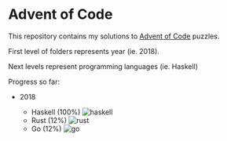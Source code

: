 # Advent of Code

This repository contains my solutions to [Advent of Code](https://adventofcode.com) puzzles.

First level of folders represents year (ie. 2018).

Next levels represent programming languages (ie. Haskell)

Progress so far:

- 2018

  - Haskell (100%) ![haskell](https://github.com/lambda-mike/aoc/workflows/haskell/badge.svg?branch=master)
  - Rust (12%) ![rust](https://github.com/lambda-mike/aoc/workflows/rust/badge.svg?branch=master)
  - Go (12%) ![go](https://github.com/lambda-mike/aoc/workflows/go/badge.svg)
